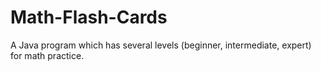 # Math-Flash-Cards
A Java program which has several levels (beginner, intermediate, expert) for math practice.
